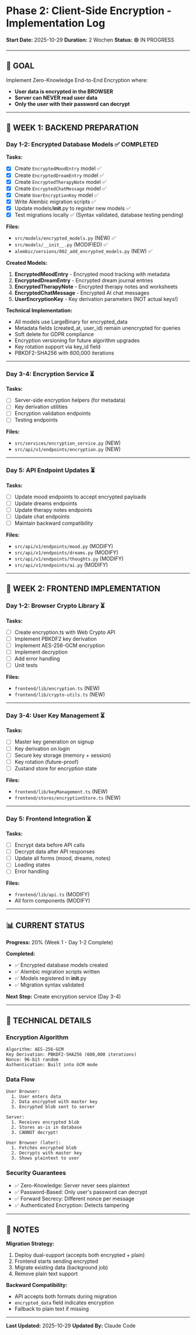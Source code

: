 # Phase 2: Client-Side Encryption - Implementation Log

**Start Date:** 2025-10-29
**Duration:** 2 Wochen
**Status:** 🟢 IN PROGRESS

---

## 🎯 GOAL

Implement Zero-Knowledge End-to-End Encryption where:
- **User data is encrypted in the BROWSER**
- **Server can NEVER read user data**
- **Only the user with their password can decrypt**

---

## 📅 WEEK 1: BACKEND PREPARATION

### Day 1-2: Encrypted Database Models ✅ COMPLETED

**Tasks:**
- [x] Create `EncryptedMoodEntry` model ✅
- [x] Create `EncryptedDreamEntry` model ✅
- [x] Create `EncryptedTherapyNote` model ✅
- [x] Create `EncryptedChatMessage` model ✅
- [x] Create `UserEncryptionKey` model ✅
- [x] Write Alembic migration scripts ✅
- [x] Update models/__init__.py to register new models ✅
- [x] Test migrations locally ✅ (Syntax validated, database testing pending)

**Files:**
- `src/models/encrypted_models.py` (NEW) ✅
- `src/models/__init__.py` (MODIFIED) ✅
- `alembic/versions/002_add_encrypted_models.py` (NEW) ✅

**Created Models:**
1. **EncryptedMoodEntry** - Encrypted mood tracking with metadata
2. **EncryptedDreamEntry** - Encrypted dream journal entries
3. **EncryptedTherapyNote** - Encrypted therapy notes and worksheets
4. **EncryptedChatMessage** - Encrypted AI chat messages
5. **UserEncryptionKey** - Key derivation parameters (NOT actual keys!)

**Technical Implementation:**
- All models use LargeBinary for encrypted_data
- Metadata fields (created_at, user_id) remain unencrypted for queries
- Soft delete for GDPR compliance
- Encryption versioning for future algorithm upgrades
- Key rotation support via key_id field
- PBKDF2-SHA256 with 600,000 iterations

---

### Day 3-4: Encryption Service ⏳

**Tasks:**
- [ ] Server-side encryption helpers (for metadata)
- [ ] Key derivation utilities
- [ ] Encryption validation endpoints
- [ ] Testing endpoints

**Files:**
- `src/services/encryption_service.py` (NEW)
- `src/api/v1/endpoints/encryption.py` (NEW)

---

### Day 5: API Endpoint Updates ⏳

**Tasks:**
- [ ] Update mood endpoints to accept encrypted payloads
- [ ] Update dreams endpoints
- [ ] Update therapy notes endpoints
- [ ] Update chat endpoints
- [ ] Maintain backward compatibility

**Files:**
- `src/api/v1/endpoints/mood.py` (MODIFY)
- `src/api/v1/endpoints/dreams.py` (MODIFY)
- `src/api/v1/endpoints/thoughts.py` (MODIFY)
- `src/api/v1/endpoints/ai.py` (MODIFY)

---

## 📅 WEEK 2: FRONTEND IMPLEMENTATION

### Day 1-2: Browser Crypto Library ⏳

**Tasks:**
- [ ] Create encryption.ts with Web Crypto API
- [ ] Implement PBKDF2 key derivation
- [ ] Implement AES-256-GCM encryption
- [ ] Implement decryption
- [ ] Add error handling
- [ ] Unit tests

**Files:**
- `frontend/lib/encryption.ts` (NEW)
- `frontend/lib/crypto-utils.ts` (NEW)

---

### Day 3-4: User Key Management ⏳

**Tasks:**
- [ ] Master key generation on signup
- [ ] Key derivation on login
- [ ] Secure key storage (memory + session)
- [ ] Key rotation (future-proof)
- [ ] Zustand store for encryption state

**Files:**
- `frontend/lib/keyManagement.ts` (NEW)
- `frontend/stores/encryptionStore.ts` (NEW)

---

### Day 5: Frontend Integration ⏳

**Tasks:**
- [ ] Encrypt data before API calls
- [ ] Decrypt data after API responses
- [ ] Update all forms (mood, dreams, notes)
- [ ] Loading states
- [ ] Error handling

**Files:**
- `frontend/lib/api.ts` (MODIFY)
- All form components (MODIFY)

---

## 📊 CURRENT STATUS

**Progress:** 20% (Week 1 - Day 1-2 Complete)

**Completed:**
- ✅ Encrypted database models created
- ✅ Alembic migration scripts written
- ✅ Models registered in __init__.py
- ✅ Migration syntax validated

**Next Step:** Create encryption service (Day 3-4)

---

## 🔐 TECHNICAL DETAILS

### Encryption Algorithm
```
Algorithm: AES-256-GCM
Key Derivation: PBKDF2-SHA256 (600,000 iterations)
Nonce: 96-bit random
Authentication: Built into GCM mode
```

### Data Flow
```
User Browser:
  1. User enters data
  2. Data encrypted with master key
  3. Encrypted blob sent to server

Server:
  1. Receives encrypted blob
  2. Stores as-is in database
  3. CANNOT decrypt!

User Browser (later):
  1. Fetches encrypted blob
  2. Decrypts with master key
  3. Shows plaintext to user
```

### Security Guarantees
- ✅ Zero-Knowledge: Server never sees plaintext
- ✅ Password-Based: Only user's password can decrypt
- ✅ Forward Secrecy: Different nonce per message
- ✅ Authenticated Encryption: Detects tampering

---

## 📝 NOTES

**Migration Strategy:**
1. Deploy dual-support (accepts both encrypted + plain)
2. Frontend starts sending encrypted
3. Migrate existing data (background job)
4. Remove plain text support

**Backward Compatibility:**
- API accepts both formats during migration
- `encrypted_data` field indicates encryption
- Fallback to plain text if missing

---

**Last Updated:** 2025-10-29
**Updated By:** Claude Code
